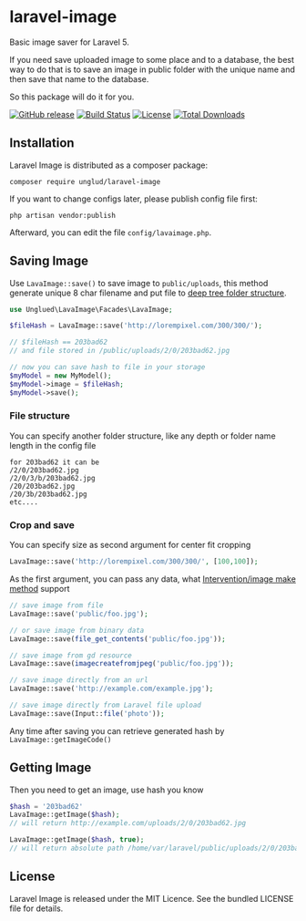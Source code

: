 # laravel-image
Basic image saver for Laravel 5.

If you need save uploaded image to some place and to a database, the best way to do that is to save an image in public folder with the unique name and then save that name to the database.

So this package will do it for you.

[![GitHub release](https://img.shields.io/github/release/unglud/laravel-image.svg)](https://github.com/unglud/laravel-image/releases)
[![Build Status](https://travis-ci.org/unglud/laravel-image.svg?branch=master)](https://travis-ci.org/unglud/laravel-image)
[![License](https://img.shields.io/packagist/l/unglud/laravel-image.svg)](https://github.com/unglud/laravel-image/blob/master/LICENSE)
[![Total Downloads](https://img.shields.io/packagist/dt/unglud/laravel-image.svg)](https://packagist.org/packages/unglud/laravel-image)

## Installation

Laravel Image is distributed as a composer package:
```
composer require unglud/laravel-image
```

If you want to change configs later, please publish config file first:
```
php artisan vendor:publish
```
Afterward, you can edit the file `config/lavaimage.php`.

## Saving Image

Use `LavaImage::save()` to save image to `public/uploads`, this method generate unique 8 char filename and put file to [deep tree folder structure](http://serverfault.com/a/95454).

```php
use Unglued\LavaImage\Facades\LavaImage;

$fileHash = LavaImage::save('http://lorempixel.com/300/300/');

// $fileHash == 203bad62
// and file stored in /public/uploads/2/0/203bad62.jpg

// now you can save hash to file in your storage
$myModel = new MyModel();
$myModel->image = $fileHash;
$myModel->save();
```

### File structure
You can specify another folder structure, like any depth or folder name length in the config file

```
for 203bad62 it can be
/2/0/203bad62.jpg
/2/0/3/b/203bad62.jpg
/20/203bad62.jpg
/20/3b/203bad62.jpg
etc....
```

### Crop and save
You can specify size as second argument for center fit cropping

```php
LavaImage::save('http://lorempixel.com/300/300/', [100,100]);
```

As the first argument, you can pass any data, what [Intervention/image make method](http://image.intervention.io/api/make) support

```php
// save image from file
LavaImage::save('public/foo.jpg');

// or save image from binary data
LavaImage::save(file_get_contents('public/foo.jpg'));

// save image from gd resource
LavaImage::save(imagecreatefromjpeg('public/foo.jpg'));

// save image directly from an url
LavaImage::save('http://example.com/example.jpg');

// save image directly from Laravel file upload
LavaImage::save(Input::file('photo'));
```

Any time after saving you can retrieve generated hash by `LavaImage::getImageCode()`

## Getting Image

Then you need to get an image, use hash you know

```php
$hash = '203bad62'
LavaImage::getImage($hash);
// will return http://example.com/uploads/2/0/203bad62.jpg

LavaImage::getImage($hash, true);
// will return absolute path /home/var/laravel/public/uploads/2/0/203bad62.jpg

```


## License

Laravel Image is released under the MIT Licence. See the bundled LICENSE file for details.
